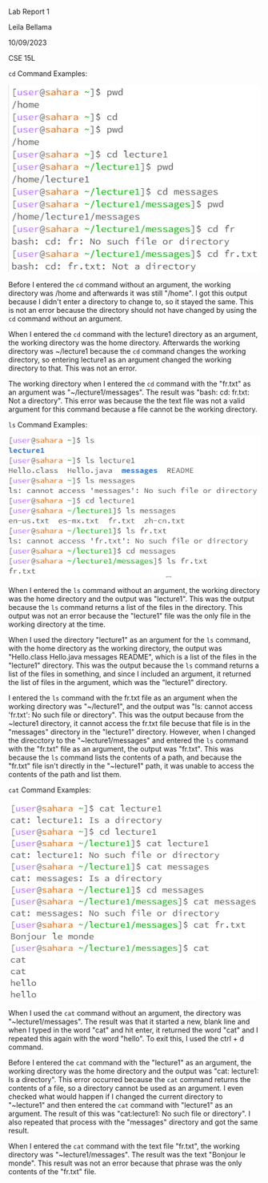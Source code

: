 Lab Report 1

Leila Bellama

10/09/2023

CSE 15L 

`cd` Command Examples:

![Image](cd.png)

Before I entered the `cd` command without an argument, the working directory was /home and afterwards it was still "/home". I got this output because I didn't enter a directory to change to, so it stayed the same. 
This is not an error because the directory should not have changed by using the `cd` command without an argument.

When I entered the `cd` command with the lecture1 directory as an argument, the working directory was the home directory. Afterwards the working directory was ~/lecture1 because the `cd` command changes the working directory, so entering lecture1 as an argument changed the working directory to that. This was not an error.

The working directory when I entered the `cd` command with the "fr.txt" as an argument was "~/lecture1/messages". The result was "bash: cd: fr.txt: Not a directory". This error was because the the text file was not a valid argument for this command because a file cannot be the working directory.

`ls` Command Examples:

![Image](ls.png)

When I entered the `ls` command without an argument, the working directory was the home directory and the output was "lecture1". This was the output because the `ls` command returns a list of the files in the directory. This output was not an error because the "lecture1" file was the only file in the working directory at the time.

When I used the directory "lecture1" as an argument for the `ls` command, with the home directory as the working directory, the output was "Hello.class Hello.java messages README", which is a list of the files in the "lecture1" directory. This was the output because the `ls` command returns a list of the files in something, and since I included an argument, it returned the list of files in the argument, which was the "lecture1" directory.

I entered the `ls` command with the fr.txt file as an argument when the working directory was "~/lecture1", and the output was "ls: cannot access 'fr.txt': No such file or directory". This was the output because from the ~lecture1 directory, it cannot access the fr.txt file becuse that file is in the "messages" directory in the "lecture1" directory. However, when I changed the direcctory to the "~lecture1/messages" and entered the `ls` command with the "fr.txt" file as an argument, the output was "fr.txt". This was because the `ls` command lists the contents of a path, and because the "fr.txt" file isn't directly in the "~lecture1" path, it was unable to access the contents of the path and list them.

`cat` Command Examples:

![Image](cat.PNG)


When I used the `cat` command without an argument, the directory was "~lecture1/messages". The result was that it started a new, blank line and when I typed in the word "cat" and hit enter, it returned the word "cat" and I repeated this again with the word "hello". To exit this, I used the ctrl + d command. 

Before I entered the `cat` command with the "lecture1" as an argument, the working directory was the home directory and the output was "cat: lecture1: Is a directory". This error occurred because the `cat` command returns the contents of a file, so a directory cannot be used as an argument. I even checked what would happen if I changed the current directory to "~lecture1" and then entered the `cat` command with "lecture1" as an argument. The result of this was "cat:lecture1: No such file or directory". I also repeated that process with the "messages" directory and got the same result. 

When I entered the `cat` command with the text file "fr.txt", the working directory was "~lecture1/messages". The result was the text "Bonjour le monde". This result was not an error because that phrase was the only contents of the "fr.txt" file.



